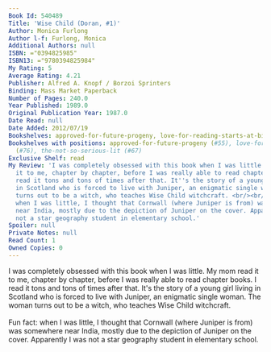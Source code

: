 ```yaml
---
Book Id: 540489
Title: 'Wise Child (Doran, #1)'
Author: Monica Furlong
Author l-f: Furlong, Monica
Additional Authors: null
ISBN: ="0394825985"
ISBN13: ="9780394825984"
My Rating: 5
Average Rating: 4.21
Publisher: Alfred A. Knopf / Borzoi Sprinters
Binding: Mass Market Paperback
Number of Pages: 240.0
Year Published: 1989.0
Original Publication Year: 1987.0
Date Read: null
Date Added: 2012/07/19
Bookshelves: approved-for-future-progeny, love-for-reading-starts-at-birth, the-not-so-serious-lit
Bookshelves with positions: approved-for-future-progeny (#55), love-for-reading-starts-at-birth
  (#76), the-not-so-serious-lit (#67)
Exclusive Shelf: read
My Review: 'I was completely obsessed with this book when I was little. My mom read
  it to me, chapter by chapter, before I was really able to read chapter books. I
  read it tons and tons of times after that. It''s the story of a young girl living
  in Scotland who is forced to live with Juniper, an enigmatic single woman. The woman
  turns out to be a witch, who teaches Wise Child witchcraft. <br/><br/>Fun fact:
  when I was little, I thought that Cornwall (where Juniper is from) was somewhere
  near India, mostly due to the depiction of Juniper on the cover. Apparently I was
  not a star geography student in elementary school.'
Spoiler: null
Private Notes: null
Read Count: 1
Owned Copies: 0
---
```


I was completely obsessed with this book when I was little. My mom read it to me, chapter by chapter, before I was really able to read chapter books. I read it tons and tons of times after that. It's the story of a young girl living in Scotland who is forced to live with Juniper, an enigmatic single woman. The woman turns out to be a witch, who teaches Wise Child witchcraft. <br/><br/>Fun fact: when I was little, I thought that Cornwall (where Juniper is from) was somewhere near India, mostly due to the depiction of Juniper on the cover. Apparently I was not a star geography student in elementary school.